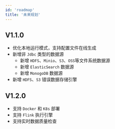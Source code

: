 ```yaml
---
id: 'roadmap'
title: '未来规划'
---
```

## V1.1.0
- 优化本地运行模式，支持配置文件在线生成
- 新增非 `Jdbc` 类型的数据源
    - 新增 `HDFS`、`Minio`、`S3`、`OSS`等文件系统数据源
    - 新增 `ElasticSearch` 数据源
    - 新增 `MonogoDB` 数据源
- 新增 `HDFS`、`S3` 错误数据存储引擎

## V1.2.0
- 支持 `Docker` 和 `K8s` 部署
- 支持 `Flink` 执行引擎
- 支持实时数据质量检查